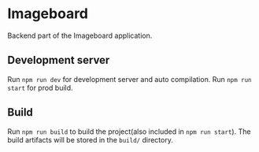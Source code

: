 # Imageboard

Backend part of the Imageboard application.

## Development server

Run `npm run dev` for development server and auto compilation.
Run `npm run start` for prod build.

## Build

Run `npm run build` to build the project(also included in `npm run start`). The build artifacts will be stored in the `build/` directory.

